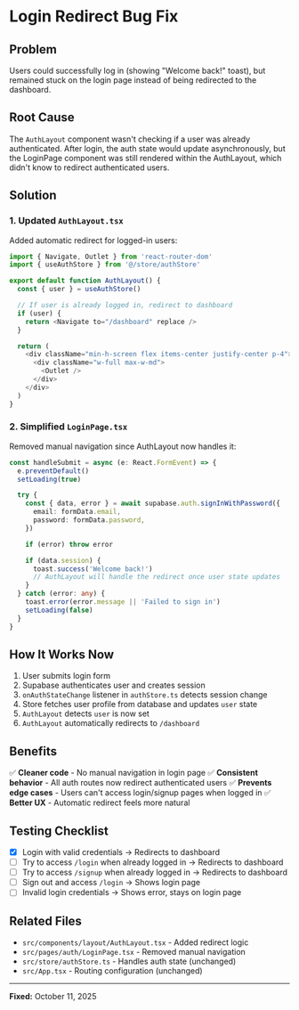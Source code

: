 # Login Redirect Bug Fix

## Problem
Users could successfully log in (showing "Welcome back!" toast), but remained stuck on the login page instead of being redirected to the dashboard.

## Root Cause
The `AuthLayout` component wasn't checking if a user was already authenticated. After login, the auth state would update asynchronously, but the LoginPage component was still rendered within the AuthLayout, which didn't know to redirect authenticated users.

## Solution

### 1. Updated `AuthLayout.tsx`
Added automatic redirect for logged-in users:

```typescript
import { Navigate, Outlet } from 'react-router-dom'
import { useAuthStore } from '@/store/authStore'

export default function AuthLayout() {
  const { user } = useAuthStore()

  // If user is already logged in, redirect to dashboard
  if (user) {
    return <Navigate to="/dashboard" replace />
  }

  return (
    <div className="min-h-screen flex items-center justify-center p-4">
      <div className="w-full max-w-md">
        <Outlet />
      </div>
    </div>
  )
}
```

### 2. Simplified `LoginPage.tsx`
Removed manual navigation since AuthLayout now handles it:

```typescript
const handleSubmit = async (e: React.FormEvent) => {
  e.preventDefault()
  setLoading(true)

  try {
    const { data, error } = await supabase.auth.signInWithPassword({
      email: formData.email,
      password: formData.password,
    })

    if (error) throw error

    if (data.session) {
      toast.success('Welcome back!')
      // AuthLayout will handle the redirect once user state updates
    }
  } catch (error: any) {
    toast.error(error.message || 'Failed to sign in')
    setLoading(false)
  }
}
```

## How It Works Now

1. User submits login form
2. Supabase authenticates user and creates session
3. `onAuthStateChange` listener in `authStore.ts` detects session change
4. Store fetches user profile from database and updates `user` state
5. `AuthLayout` detects `user` is now set
6. `AuthLayout` automatically redirects to `/dashboard`

## Benefits

✅ **Cleaner code** - No manual navigation in login page
✅ **Consistent behavior** - All auth routes now redirect authenticated users
✅ **Prevents edge cases** - Users can't access login/signup pages when logged in
✅ **Better UX** - Automatic redirect feels more natural

## Testing Checklist

- [x] Login with valid credentials → Redirects to dashboard
- [ ] Try to access `/login` when already logged in → Redirects to dashboard
- [ ] Try to access `/signup` when already logged in → Redirects to dashboard
- [ ] Sign out and access `/login` → Shows login page
- [ ] Invalid login credentials → Shows error, stays on login page

## Related Files
- `src/components/layout/AuthLayout.tsx` - Added redirect logic
- `src/pages/auth/LoginPage.tsx` - Removed manual navigation
- `src/store/authStore.ts` - Handles auth state (unchanged)
- `src/App.tsx` - Routing configuration (unchanged)

---

**Fixed:** October 11, 2025
